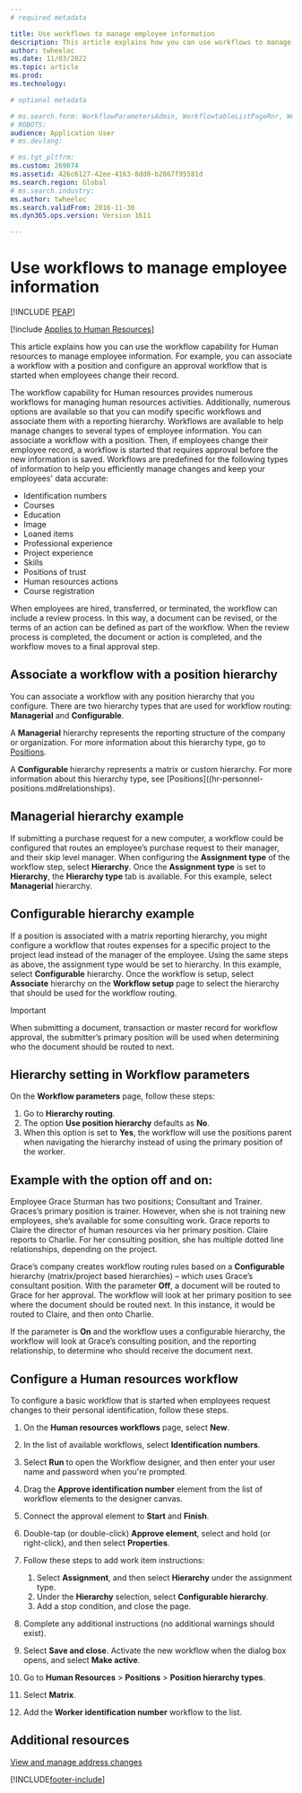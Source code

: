 ```yaml
---
# required metadata

title: Use workflows to manage employee information
description: This article explains how you can use workflows to manage employee information. 
author: twheeloc
ms.date: 11/03/2022
ms.topic: article
ms.prod: 
ms.technology: 

# optional metadata

# ms.search.form: WorkflowParametersAdmin, WorkflowtableListPageRnr, WorkflowStatus
# ROBOTS: 
audience: Application User
# ms.devlang: 

# ms.tgt_pltfrm: 
ms.custom: 269074
ms.assetid: 426c6127-42ee-4163-8dd0-b2867f95581d
ms.search.region: Global
# ms.search.industry: 
ms.author: twheeloc
ms.search.validFrom: 2016-11-30
ms.dyn365.ops.version: Version 1611

---
```


# Use workflows to manage employee information


[!INCLUDE [PEAP](../includes/peap-1.md)]

[!include [Applies to Human Resources](../includes/applies-to-hr.md)]

This article explains how you can use the workflow capability for Human resources to manage employee information. For example, you can associate a workflow with a position and configure an approval workflow that is started when employees change their record.

The workflow capability for Human resources provides numerous workflows for managing human resources activities. Additionally, numerous options are available so that you can modify specific workflows and associate them with a reporting hierarchy. Workflows are available to help manage changes to several types of employee information. You can associate a workflow with a position. Then, if employees change their employee record, a workflow is started that requires approval before the new information is saved. Workflows are predefined for the following types of information to help you efficiently manage changes and keep your employees' data accurate:

-   Identification numbers
-   Courses
-   Education
-   Image
-   Loaned items
-   Professional experience
-   Project experience
-   Skills
-   Positions of trust
-   Human resources actions
-   Course registration

When employees are hired, transferred, or terminated, the workflow can include a review process. In this way, a document can be revised, or the terms of an action can be defined as part of the workflow. When the review process is completed, the document or action is completed, and the workflow moves to a final approval step.

## Associate a workflow with a position hierarchy
You can associate a workflow with any position hierarchy that you configure. There are two hierarchy types that are used for workflow routing: **Managerial** and **Configurable**.

A **Managerial** hierarchy represents the reporting structure of the company or organization. For more information about this hierarchy type, go to [Positions](hr-personnel-positions.md#reports-to-position).

A **Configurable** hierarchy represents a matrix or custom hierarchy. For more information about this hierarchy type, see [Positions]((hr-personnel-positions.md#relationships). 

## Managerial hierarchy example 

If submitting a purchase request for a new computer, a workflow could be configured that routes an employee’s purchase request to their manager, and their skip level manager. When configuring the **Assignment type** of the workflow step, select **Hierarchy**. Once the **Assignment type** is set to **Hierarchy**, the **Hierarchy type** tab is available. For this example, select **Managerial** hierarchy.

## Configurable hierarchy example 

If a position is associated with a matrix reporting hierarchy, you might configure a workflow that routes expenses for a specific project to the project lead instead of the manager of the employee. Using the same steps as above, the assignment type would be set to hierarchy. In this example, select **Configurable** hierarchy. Once the workflow is setup, select **Associate** hierarchy on the **Workflow setup** page to select the hierarchy that should be used for the workflow routing.

>[!Important] 
>When submitting a document, transaction or master record for workflow approval, the submitter’s primary position will be used when determining who the document should be routed to next.  

## Hierarchy setting in Workflow parameters

On the **Workflow parameters** page, follow these steps:
1. Go to **Hierarchy routing**. 
2. The option **Use position hierarchy** defaults as **No**. 
3. When this option is set to **Yes**, the workflow will use the positions parent when navigating the hierarchy instead of using the primary position of the worker.

## Example with the option off and on:

Employee Grace Sturman has two positions; Consultant and Trainer. Graces’s primary position is trainer. However, when she is not training new employees, she’s available for some consulting work. Grace reports to Claire the director of human resources via her primary position. Claire reports to Charlie. For her consulting position, she has multiple dotted line relationships, depending on the project.

Grace’s company creates workflow routing rules based on a **Configurable** hierarchy (matrix/project based hierarchies) – which uses Grace’s consultant position. With the parameter **Off**, a document will be routed to Grace for her approval. The workflow will look at her primary position to see where the document should be routed next. In this instance, it would be routed to Claire, and then onto Charlie.

If the parameter is **On** and the workflow uses a configurable hierarchy, the workflow will look at Grace’s consulting position, and the reporting relationship, to determine who should receive the document next.

## Configure a Human resources workflow
To configure a basic workflow that is started when employees request changes to their personal identification, follow these steps.

1.  On the **Human resources workflows** page, select **New**.
2.  In the list of available workflows, select **Identification numbers**.
3.  Select **Run** to open the Workflow designer, and then enter your user name and password when you're prompted.
4.  Drag the **Approve identification number** element from the list of workflow elements to the designer canvas.
5.  Connect the approval element to **Start** and **Finish**.
6.  Double-tap (or double-click) **Approve element**, select and hold (or right-click), and then select **Properties**.
7.  Follow these steps to add work item instructions:

    1.  Select **Assignment**, and then select **Hierarchy** under the assignment type.
    2.  Under the **Hierarchy** selection, select **Configurable hierarchy**.
    3.  Add a stop condition, and close the page.

8.  Complete any additional instructions (no additional warnings should exist).
9.  Select **Save and close**. Activate the new workflow when the dialog box opens, and select **Make active**.
10. Go to **Human Resources** &gt; **Positions** &gt; **Position hierarchy types**.
11. Select **Matrix**.
12. Add the **Worker identification number** workflow to the list.

## Additional resources

[View and manage address changes](hr-personnel-view-address-changes.md) 





[!INCLUDE[footer-include](../includes/footer-banner.md)]
